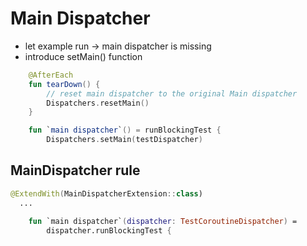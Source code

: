 # Main Dispatcher

- let example run -> main dispatcher is missing
- introduce setMain() function
```kotlin
    @AfterEach
    fun tearDown() {
        // reset main dispatcher to the original Main dispatcher
        Dispatchers.resetMain()
    }

    fun `main dispatcher`() = runBlockingTest {
        Dispatchers.setMain(testDispatcher)
```

## MainDispatcher rule
```kotlin
@ExtendWith(MainDispatcherExtension::class)
  ...

    fun `main dispatcher`(dispatcher: TestCoroutineDispatcher) =
        dispatcher.runBlockingTest {

```
